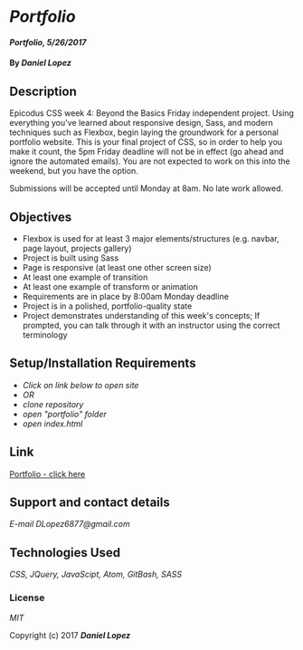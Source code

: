 # _Portfolio_

#### _Portfolio, 5/26/2017_

#### By _**Daniel Lopez**_

## Description

Epicodus CSS week 4: Beyond the Basics Friday independent project. Using everything you've learned about responsive design, Sass, and modern techniques such as Flexbox, begin laying the groundwork for a personal portfolio website. This is your final project of CSS, so in order to help you make it count, the 5pm Friday deadline will not be in effect (go ahead and ignore the automated emails). You are not expected to work on this into the weekend, but you have the option.

Submissions will be accepted until Monday at 8am. No late work allowed.

## Objectives

* Flexbox is used for at least 3 major elements/structures (e.g. navbar, page layout, projects gallery)
* Project is built using Sass
* Page is responsive (at least one other screen size)
* At least one example of transition
* At least one example of transform or animation
* Requirements are in place by 8:00am Monday deadline
* Project is in a polished, portfolio-quality state
* Project demonstrates understanding of this week's concepts; If prompted, you can talk through it with an instructor using the correct terminology

## Setup/Installation Requirements

* _Click on link below to open site_
* _OR_
* _clone repository_
* _open "portfolio" folder_
* _open index.html_

## Link
[Portfolio - click here](http://rawgit.com/dlopez6877/portfolio-redux/master/index.html)

## Support and contact details

_E-mail DLopez6877@gmail.com_

## Technologies Used

_CSS, JQuery, JavaScipt, Atom, GitBash, SASS_

### License

*MIT*

Copyright (c) 2017 **_Daniel Lopez_**
